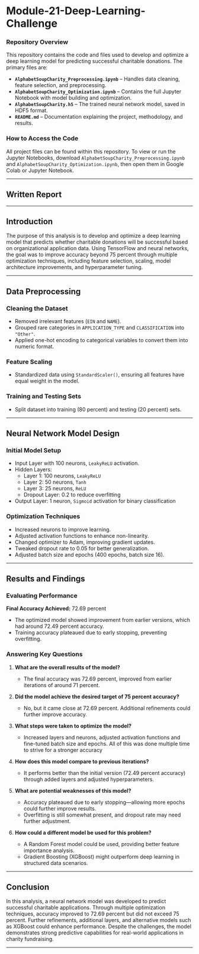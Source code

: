 # Module-21-Deep-Learning-Challenge

### **Repository Overview**
This repository contains the code and files used to develop and optimize a deep learning model for predicting successful charitable donations. The primary files are:

- **`AlphabetSoupCharity_Preprocessing.ipynb`** – Handles data cleaning, feature selection, and preprocessing.  
- **`AlphabetSoupCharity_Optimization.ipynb`** – Contains the full Jupyter Notebook with model building and optimization.  
- **`AlphabetSoupCharity.h5`** – The trained neural network model, saved in HDF5 format.  
- **`README.md`** – Documentation explaining the project, methodology, and results.

### **How to Access the Code**
All project files can be found within this repository. To view or run the Jupyter Notebooks, download `AlphabetSoupCharity_Preprocessing.ipynb` and `AlphabetSoupCharity_Optimization.ipynb`, then open them in Google Colab or Jupyter Notebook.

---

## **Written Report**

---

## **Introduction**
The purpose of this analysis is to develop and optimize a deep learning model that predicts whether charitable donations will be successful based on organizational application data. Using TensorFlow and neural networks, the goal was to improve accuracy beyond 75 percent through multiple optimization techniques, including feature selection, scaling, model architecture improvements, and hyperparameter tuning.

---

## **Data Preprocessing**
### **Cleaning the Dataset**
- Removed irrelevant features (`EIN` and `NAME`).  
- Grouped rare categories in `APPLICATION_TYPE` and `CLASSIFICATION` into `"Other"`.  
- Applied one-hot encoding to categorical variables to convert them into numeric format.  

### **Feature Scaling**
- Standardized data using `StandardScaler()`, ensuring all features have equal weight in the model.  

### **Training and Testing Sets**
- Split dataset into training (80 percent) and testing (20 percent) sets.  

---

## **Neural Network Model Design**
### **Initial Model Setup**
- Input Layer with 100 neurons, `LeakyReLU` activation.  
- Hidden Layers:  
  - Layer 1: 100 neurons, `LeakyReLU`  
  - Layer 2: 50 neurons, `Tanh`  
  - Layer 3: 25 neurons, `ReLU`  
  - Dropout Layer: 0.2 to reduce overfitting  
- Output Layer: 1 neuron, `Sigmoid` activation for binary classification  

### **Optimization Techniques**
- Increased neurons to improve learning.  
- Adjusted activation functions to enhance non-linearity.  
- Changed optimizer to Adam, improving gradient updates.  
- Tweaked dropout rate to 0.05 for better generalization.  
- Adjusted batch size and epochs (400 epochs, batch size 16).  

---

## **Results and Findings**
### **Evaluating Performance**
**Final Accuracy Achieved:** 72.69 percent  
- The optimized model showed improvement from earlier versions, which had around 72.49 percent accuracy.  
- Training accuracy plateaued due to early stopping, preventing overfitting.  

### **Answering Key Questions**
1. **What are the overall results of the model?**  
   - The final accuracy was 72.69 percent, improved from earlier iterations of around 71 percent.  

2. **Did the model achieve the desired target of 75 percent accuracy?**  
   - No, but it came close at 72.69 percent. Additional refinements could further improve accuracy.  

3. **What steps were taken to optimize the model?**  
   - Increased layers and neurons, adjusted activation functions and fine-tuned batch size and epochs. All of this was done multiple time to strive for a stronger accuracy

4. **How does this model compare to previous iterations?**  
   - It performs better than the initial version (72.49 percent accuracy) through added layers and adjusted hyperparameters.  

5. **What are potential weaknesses of this model?**  
   - Accuracy plateaued due to early stopping—allowing more epochs could further improve results.  
   - Overfitting is still somewhat present, and dropout rate may need further adjustment.  

6. **How could a different model be used for this problem?**  
   - A Random Forest model could be used, providing better feature importance analysis.  
   - Gradient Boosting (XGBoost) might outperform deep learning in structured data scenarios.  

---

## **Conclusion**
In this analysis, a neural network model was developed to predict successful charitable applications. Through multiple optimization techniques, accuracy improved to 72.69 percent but did not exceed 75 percent. Further refinements, additional layers, and alternative models such as XGBoost could enhance performance. Despite the challenges, the model demonstrates strong predictive capabilities for real-world applications in charity fundraising.

---

